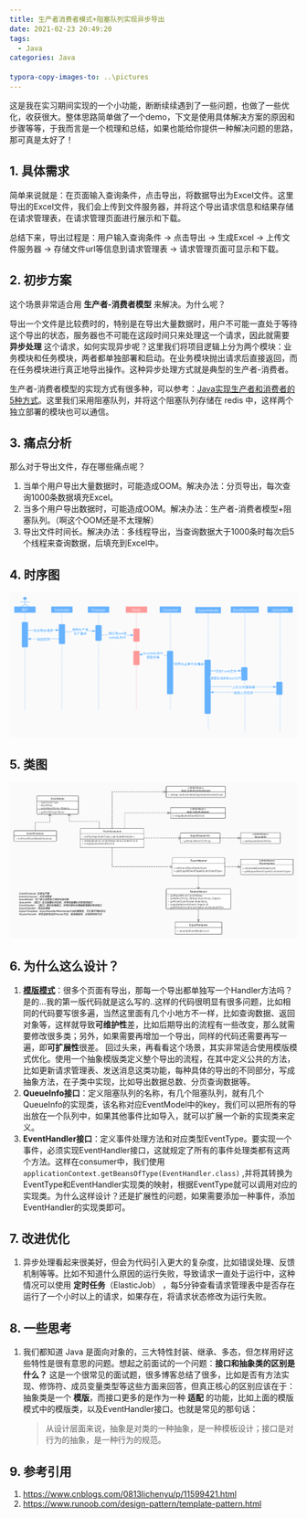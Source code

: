 ```yaml
---
title: 生产者消费者模式+阻塞队列实现异步导出
date: 2021-02-23 20:49:20
tags:
  - Java
categories: Java

typora-copy-images-to: ..\pictures
---
```


这是我在实习期间实现的一个小功能，断断续续遇到了一些问题，也做了一些优化，收获很大。整体思路简单做了一个demo，下文是使用具体解决方案的原因和步骤等等，于我而言是一个梳理和总结，如果也能给你提供一种解决问题的思路，那可真是太好了！

## 1. 具体需求

简单来说就是：在页面输入查询条件，点击导出，将数据导出为Excel文件。这里导出的Excel文件，我们会上传到文件服务器，并将这个导出请求信息和结果存储在请求管理表，在请求管理页面进行展示和下载。

总结下来，导出过程是：用户输入查询条件 -> 点击导出 -> 生成Excel -> 上传文件服务器 -> 存储文件url等信息到请求管理表 -> 请求管理页面可显示和下载。

<!--more-->

## 2. 初步方案

这个场景非常适合用 **生产者-消费者模型** 来解决。为什么呢？

导出一个文件是比较费时的，特别是在导出大量数据时，用户不可能一直处于等待这个导出的状态，服务器也不可能在这段时间只来处理这一个请求，因此就需要 **异步处理** 这个请求，如何实现异步呢？这里我们将项目逻辑上分为两个模块：业务模块和任务模块，两者都单独部署和启动。在业务模块抛出请求后直接返回，而在任务模块进行真正地导出操作。这种异步处理方式就是典型的生产者-消费者。

生产者-消费者模型的实现方式有很多种，可以参考：[Java实现生产者和消费者的5种方式](https://juejin.cn/post/6844903486895865864)。这里我们采用阻塞队列，并将这个阻塞队列存储在 redis 中，这样两个独立部署的模块也可以通信。

## 3. 痛点分析

那么对于导出文件，存在哪些痛点呢？

1. 当单个用户导出大量数据时，可能造成OOM。解决办法：分页导出，每次查询1000条数据填充Excel。
2. 当多个用户导出数据时，可能造成OOM。解决办法：生产者-消费者模型+阻塞队列。（啊这个OOM还是不太理解）
3. 导出文件时间长。解决办法：多线程导出，当查询数据大于1000条时每次启5个线程来查询数据，后填充到Excel中。

## 4. 时序图

<img src="/pictures/导出时序图.jpg"/>

## 5. 类图

<img src="/pictures/导出类图.jpg"/>

## 6. 为什么这么设计？

1. **[模版模式](https://www.runoob.com/design-pattern/template-pattern.html)**：很多个页面有导出，那每一个导出都单独写一个Handler方法吗？是的...我的第一版代码就是这么写的..这样的代码很明显有很多问题，比如相同的代码要写很多遍，当然这里面有几个小地方不一样，比如查询数据、返回对象等，这样就导致**可维护性**差，比如后期导出的流程有一些改变，那么就需要修改很多类；另外，如果需要再增加一个导出，同样的代码还需要再写一遍，即**可扩展性**很差。
   回过头来，再看看这个场景，其实非常适合使用模版模式优化。使用一个抽象模版类定义整个导出的流程，在其中定义公共的方法，比如更新请求管理表、发送消息这类功能，每种具体的导出的不同部分，写成抽象方法，在子类中实现，比如导出数据总数、分页查询数据等。
2. **QueueInfo接口**：定义阻塞队列的名称，有几个阻塞队列，就有几个QueueInfo的实现类，该名称对应EventModel中的key，我们可以把所有的导出放在一个队列中，如果其他事件比如导入，就可以扩展一个新的实现类来定义。
3. **EventHandler接口**：定义事件处理方法和对应类型EventType。要实现一个事件，必须实现EventHandler接口，这就规定了所有的事件处理类都有这两个方法。这样在consumer中，我们使用``applicationContext.getBeansOfType(EventHandler.class)`` ,并将其转换为EventType和EventHandler实现类的映射，根据EventType就可以调用对应的实现类。为什么这样设计？还是扩展性的问题，如果需要添加一种事件，添加EventHandler的实现类即可。



## 7. 改进优化

1. 异步处理看起来很美好，但会为代码引入更大的复杂度，比如错误处理、反馈机制等等。比如不知道什么原因的运行失败，导致请求一直处于运行中，这种情况可以使用 **定时任务**（ElasticJob） ，每5分钟查看请求管理表中是否存在运行了一个小时以上的请求，如果存在，将请求状态修改为运行失败。

## 8. 一些思考

1. 我们都知道 Java 是面向对象的，三大特性封装、继承、多态，但怎样用好这些特性是很有意思的问题。想起之前面试的一个问题：**接口和抽象类的区别是什么？** 这是一个很常见的面试题，很多博客总结了很多，比如是否有方法实现、修饰符、成员变量类型等这些方面来回答，但真正核心的区别应该在于：抽象类是一个 **模版**，而接口更多的是作为一种 **适配** 的功能，比如上面的模版模式中的模版类，以及EventHandler接口。也就是常见的那句话：

   >  从设计层面来说，抽象是对类的一种抽象，是一种模板设计；接口是对行为的抽象，是一种行为的规范。

## 9. 参考引用

1. https://www.cnblogs.com/0813lichenyu/p/11599421.html
2. https://www.runoob.com/design-pattern/template-pattern.html